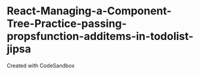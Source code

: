 # React-Managing-a-Component-Tree-Practice-passing-propsfunction-additems-in-todolist-jipsa
Created with CodeSandbox
